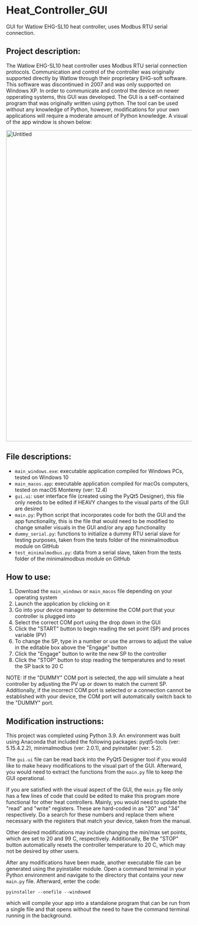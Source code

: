 # Heat_Controller_GUI
GUI for Watlow EHG-SL10 heat controller, uses Modbus RTU serial connection.

## Project description:
The Watlow EHG-SL10 heat controller uses Modbus RTU serial connection protocols. Communication and control of the controller was originally supported directly by Watlow through their proprietary EHG-soft software. This software was discontinued in 2007 and was only supported on Windows XP. In order to communicate and control the device on newer opperating systems, this GUI was developed. The GUI is a self-contained program that was originally written using python. The tool can be used without any knowledge of Python, however, modifications for your own applications will require a moderate amount of Python knowledge. A visual of the app window is shown below:

<p algin="center">
<img width="845" alt="Untitled" src="https://user-images.githubusercontent.com/39809042/180931114-602f84e8-9745-4262-81de-3a54b60d6332.png">
</p>

## File descriptions:
- `main_windows.exe`: executable application compiled for Windows PCs, tested on Windows 10
- `main_macos.app`: executable application compiled for macOs computers, tested on macOS Monterey (ver: 12.4)
- `gui.ui`: user interface file (created using the PyQt5 Designer), this file only needs to be edited if HEAVY changes to the visual parts of the GUI are desired
- `main.py`: Python script that incorporates code for both the GUI and the app functionality, this is the file that would need to be modified to change smaller visuals in the GUI and/or any app functionality
- `dummy_serial.py`: functions to initialize a dummy RTU serial slave for testing purposes, taken from the tests folder of the minimalmodbus module on GitHub
- `test_minimalmodbus.py`: data from a serial slave, taken from the tests folder of the minimalmodbus module on GitHub

## How to use:
1) Download the `main_windows` or `main_macos` file depending on your operating system 
2) Launch the application by clicking on it 
3) Go into your device manager to determine the COM port that your controller is plugged into
4) Select the correct COM port using the drop down in the GUI
5) Click the "START" button to begin reading the set point (SP) and proces variable (PV)
6) To change the SP, type in a number or use the arrows to adjust the value in the editable box above the "Engage" button
7) Click the "Engage" button to write the new SP to the controller
9) Click the "STOP" button to stop reading the temperatures and to reset the SP back to 20 C

NOTE: If the "DUMMY" COM port is selected, the app will simulate a heat controller by adjusting the PV up or down to match the current SP. Additionally, if the incorrect COM port is selected or a connection cannot be established with your device, the COM port will automatically switch back to the "DUMMY" port. 

## Modification instructions:
This project was completed using Python 3.9. An environment was built using Anaconda that included the following packages: pyqt5-tools (ver: 5.15.4.2.2), minimalmodbus (ver: 2.0.1), and pyinstaller (ver: 5.2). 

The `gui.ui` file can be read back into the PyQt5 Designer tool if you would like to make heavy modifications to the visual part of the GUI. Afterward, you would need to extract the functions from the `main.py` file to keep the GUI operational. 

If you are satisfied with the visual aspect of the GUI, the `main.py` file only has a few lines of code that could be edited to make this program more functional for other heat controllers. Mainly, you would need to update the "read" and "write" registers. These are hard-coded in as "20" and "34" respectively. Do a search for these numbers and replace them where necessary with the registers that match your device, taken from the manual. 

Other desired modifications may include changing the min/max set points, which are set to 20 and 99 C, respectively. Additionally, Be the "STOP" button automatically resets the controller temperature to 20 C, which may not be desired by other users. 

After any modifications have been made, another executable file can be generated using the pyinstaller module. Open a command terminal in your Python environment and navigate to the directory that contains your new `main.py` file. Afterward, enter the code:

```
pyinstaller --onefile --windowed
```

which will compile your app into a standalone program that can be run from a single file and that opens without the need to have the command terminal running in the background.
